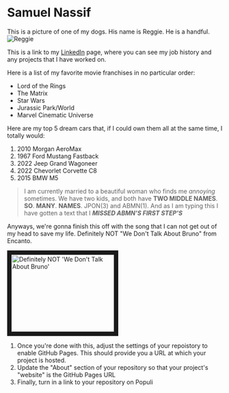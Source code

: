 # Samuel Nassif

This is a picture of one of my dogs. His name is Reggie. He is a handful.
![Reggie][logo]

[logo]: https://user-images.githubusercontent.com/98352078/150882676-a1a75512-6aa2-4189-84a1-45c5c8703c8b.JPG "Reggie"

This is a link to my [LinkedIn](https://www.linkedin.com/in/samuel-nassif-7a9121158/) page, where you can see my job history and any projects that I have worked on.

Here is a list of my favorite movie franchises in no particular order:
* Lord of the Rings
* The Matrix
* Star Wars
* Jurassic Park/World
* Marvel Cinematic Universe

Here are my top 5 dream cars that, if I could own them all at the same time, I totally would:
1. 2010 Morgan AeroMax
2. 1967 Ford Mustang Fastback
3. 2022 Jeep Grand Wagoneer
4. 2022 Chevorlet Corvette C8
5. 2015 BMW M5

>I am currently married to a beautiful woman who finds me *annoying* sometimes.
>We have two kids, and both have **TWO MIDDLE NAMES**. 
>**SO**. **MANY**. **NAMES**. 
>JPON(3) and ABMN(1). 
>And as I am typing this I have gotten a text that I **_MISSED ABMN'S FIRST STEP'S_**

Anyways, we're gonna finish this off with the song that I can not get out of my head to save my life.
Definitely NOT "We Don't Talk About Bruno" from Encanto.

<a href="http://www.youtube.com/watch?feature=player_embedded&v=bvWRMAU6V-c
" target="_blank"><img src="http://img.youtube.com/vi/bvWRMAU6V-c/0.jpg" 
alt="Definitely NOT 'We Don't Talk About Bruno'" width="240" height="180" border="10" /></a>

1. Once you're done with this, adjust the settings of your repoistory to enable GitHub Pages. This should provide you a URL at which your project is hosted.
2. Update the "About" section of your repository so that your project's "website" is the GitHub Pages URL
3. Finally, turn in a link to your repository on Populi
